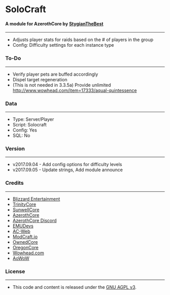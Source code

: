 # SoloCraft #

#### A module for AzerothCore by [StygianTheBest](https://youtu.be/fERCwTTOU3M?t=126) ####
------------------------------------------------------------------------------------------------------------------
- Adjusts player stats for raids based on the # of players in the group
- Config: Difficulty settings for each instance type


### To-Do ###
------------------------------------------------------------------------------------------------------------------
- Verify player pets are buffed accordingly
- Dispel target regeneration
- (This is not needed in 3.3.5a) Provide unlimited http://www.wowhead.com/item=17333/aqual-quintessence


### Data ###
------------------------------------------------------------------------------------------------------------------
- Type: Server/Player
- Script: Solocraft
- Config: Yes
- SQL: No


### Version ###
------------------------------------------------------------------------------------------------------------------
- v2017.09.04 - Add config options for difficulty levels
- v2017.09.05 - Update strings, Add module announce


### Credits ###
------------------------------------------------------------------------------------------------------------------
- [Blizzard Entertainment](http://blizzard.com)
- [TrinityCore](https://github.com/TrinityCore/TrinityCore/blob/3.3.5/THANKS)
- [SunwellCore](http://www.azerothcore.org/pages/sunwell.pl/)
- [AzerothCore](https://github.com/AzerothCore/azerothcore-wotlk/graphs/contributors)
- [AzerothCore Discord](https://discord.gg/gkt4y2x)
- [EMUDevs](https://youtube.com/user/EmuDevs)
- [AC-Web](http://ac-web.org/)
- [ModCraft.io](http://modcraft.io/)
- [OwnedCore](http://ownedcore.com/)
- [OregonCore](https://wiki.oregon-core.net/)
- [Wowhead.com](http://wowhead.com)
- [AoWoW](https://wotlk.evowow.com/)


### License ###
------------------------------------------------------------------------------------------------------------------
- This code and content is released under the [GNU AGPL v3](https://github.com/azerothcore/azerothcore-wotlk/blob/master/LICENSE-AGPL3).